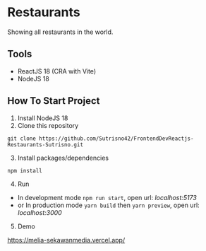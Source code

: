# Restaurants

Showing all restaurants in the world.

## Tools

-   ReactJS 18 (CRA with Vite)
-   NodeJS 18


## How To Start Project

1. Install NodeJS 18
2. Clone this repository

`git clone https://github.com/Sutrisno42/FrontendDevReactjs-Restaurants-Sutrisno.git`

3. Install packages/dependencies

`npm install`

4. Run

-   In development mode
    `npm run start`, open url: _localhost:5173_
-   or In production mode `yarn build` then `yarn preview`, open url: _localhost:3000_

5. Demo

https://melia-sekawanmedia.vercel.app/
